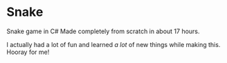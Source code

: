 # Snake
Snake game in C#
Made completely from scratch in about 17 hours.

I actually had a lot of fun and learned *a lot* of new things while making this. Hooray for me!
